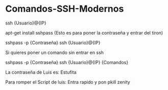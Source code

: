 # Comandos-SSH-Modernos
ssh {Usuario}@{IP}

apt-get install sshpass (Esto es para poner la contraseña y entrar del tiron)

sshpass -p {Contraseña} ssh {Usuario}@{IP}

Si quieres poner un comando sin entrar en ssh

sshpass -p {Contraseña} ssh {Usuario}@{IP} {Comandos}

La contraseña de Luis es: Estufita

Para romper el Script de luis:
Entra rapido y pon
pkill zenity
